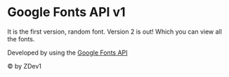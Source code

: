 # Google Fonts API v1

It is the first version, random font.
Version 2 is out! Which you can view all the fonts.

Developed by using the [Google Fonts API](https://any-api.com/googleapis_com/webfonts/docs/API_Description)

&copy; by ZDev1